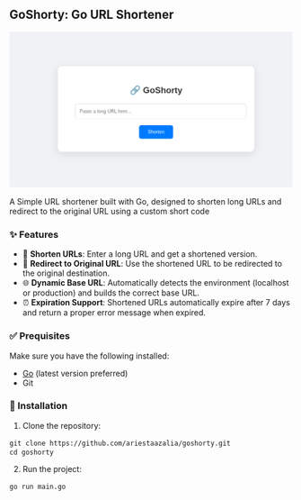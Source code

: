 ## GoShorty: Go URL Shortener
![GoShorty](image-1.png)

A Simple URL shortener built with Go, designed to shorten long URLs and redirect to the original URL using a custom short code

### ✨ Features
- 🔗 **Shorten URLs**: Enter a long URL and get a shortened version.
- 🚀 **Redirect to Original URL**: Use the shortened URL to be redirected to the original destination.
- 🌐 **Dynamic Base URL**: Automatically detects the environment (localhost or production) and builds the correct base URL.
- ⏰ **Expiration Support**: Shortened URLs automatically expire after 7 days and return a proper error message when expired.

### ✅ Prequisites
Make sure you have the following installed:

- [Go](https://go.dev/dl/) (latest version preferred)
- Git

### 🚀 Installation 
1. Clone the repository:
```
git clone https://github.com/ariestaazalia/goshorty.git
cd goshorty
```
2. Run the project:
```
go run main.go
```
